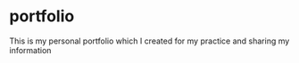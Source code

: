 # portfolio
This is my personal portfolio which I created for my practice and sharing my information 
